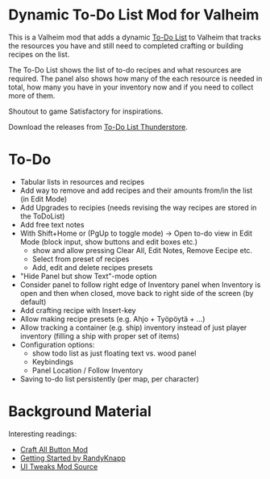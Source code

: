 # Dynamic To-Do List Mod for Valheim

This is a Valheim mod that adds a dynamic [To-Do List](ValheimModToDo/README.md) to Valheim that tracks the resources you have and still need to completed crafting or building recipes on the list.

The To-Do List shows the list of to-do recipes and what resources are required. The panel also shows how many of the each resource is needed in total, how many you have in your inventory now and if you need to collect more of them.

Shoutout to game Satisfactory for inspirations.

Download the releases from [To-Do List Thunderstore](https://thunderstore.io/c/valheim/p/Iskindur/ToDoList/).


# To-Do

 - Tabular lists in resources and recipes
 - Add way to remove and add recipes and their amounts from/in the list (in Edit Mode)
 - Add Upgrades to recipies (needs revising the way recipes are stored in the ToDoList)
 - Add free text notes
 - With Shift+Home or (PgUp to toggle mode) -> Open to-do view in Edit Mode (block input, show buttons and edit boxes etc.)
	+ show and allow pressing Clear All, Edit Notes, Remove Eecipe etc.
	+ Select from preset of recipes
	+ Add, edit and delete recipes presets
 - "Hide Panel but show Text"-mode option
 - Consider panel to follow right edge of Inventory panel when Inventory is open and then when closed, move back to right side of the screen (by default)
 - Add crafting recipe with Insert-key
 - Allow making recipe presets (e.g. Ahjo + Työpöytä + ...)
 - Allow tracking a container (e.g. ship) inventory instead of just player inventory (filling a ship with proper set of items)
 - Configuration options:
	+ show todo list as just floating text vs. wood panel
	+ Keybindings
	+ Panel Location / Follow Inventory
 - Saving to-do list persistently (per map, per character)


# Background Material

Interesting readings:

 - [Craft All Button Mod](https://github.com/fiote/valheim-craftall/tree/master)
 - [Getting Started by RandyKnapp](https://github.com/RandyKnapp/ValheimMods/blob/main/ValheimModding-GettingStarted.md)
 - [UI Tweaks Mod Source](https://thunderstore.io/c/valheim/p/shudnal/MyLittleUI/source/)
